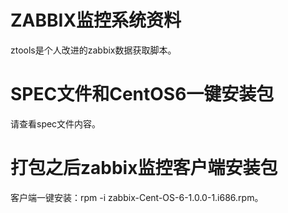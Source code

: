 # ZABBIX监控系统资料
ztools是个人改进的zabbix数据获取脚本。
# SPEC文件和CentOS6一键安装包
请查看spec文件内容。
# 打包之后zabbix监控客户端安装包
客户端一键安装：rpm -i zabbix-Cent-OS-6-1.0.0-1.i686.rpm。
